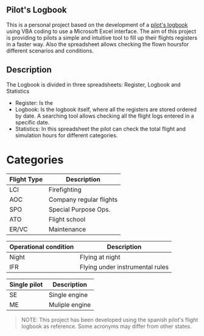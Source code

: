 ## Pilot's Logbook

This is a personal project based on the development of a [pilot's logbook](https://en.wikipedia.org/wiki/Pilot_logbook) using VBA coding to use a Microsoft Excel interface.
The aim of this project is providing to pilots a simple and intuitive tool to fill up their flights registers in a faster way. 
Also the spreadsheet allows checking the flown hoursfor different scenarios and conditions.

## Description

The Logbook is divided in three spreadsheets: Register, Logbook and Statistics

- Register: Is the
- Logbook: Is the logbook itself, where all the registers are stored ordered by date. A searching tool allows checking all the flight logs entered in a specific date.
- Statistics: In this spreadsheet the pilot can check the total flight and simulation hours for different categories.

# Categories
| Flight Type | Description
|-------------|---------------|
| LCI | Firefighting |
| AOC | Company regular flights |
| SPO | Special Purpose Ops. |
| ATO | Flight school |
| ER/VC | Maintenance |

| Operational condition | Description
|-------------|---------------|
| Night | Flying at night |
| IFR | Flying under instrumental rules |


| Single pilot | Description
|-------------|---------------|
| SE | Single engine |
| ME | Muliple engine |

> NOTE: This project has been developed using the spanish pilot's flight logbook as reference. Some acronyms may differ from other states.
